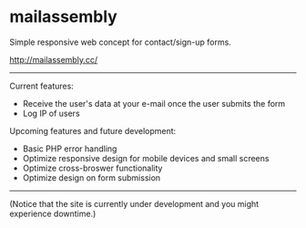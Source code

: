 # mailassembly

Simple responsive web concept for contact/sign-up forms.

http://mailassembly.cc/

<hr>

Current features:
- Receive the user's data at your e-mail once the user submits the form
- Log IP of users

Upcoming features and future development:
- Basic PHP error handling
- Optimize responsive design for mobile devices and small screens
- Optimize cross-broswer functionality
- Optimize design on form submission

<hr>

(Notice that the site is currently under development and you might experience downtime.)
